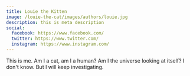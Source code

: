 ```yaml
---
title: Louie the Kitten
image: /louie-the-cat/images/authors/louie.jpg
description: this is meta description
social:
  facebook: https://www.facebook.com/
  twitter: https://www.twitter.com/
  instagram: https://www.instagram.com/
---
```


This is me. Am I a cat, am I a human? Am I the universe looking at itself? I don't know. But I will keep investigating.
